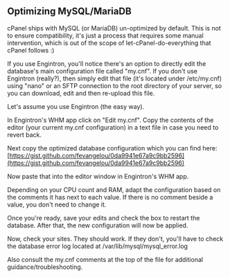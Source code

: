 ## Optimizing MySQL/MariaDB

cPanel ships with MySQL (or MariaDB) un-optimized by default. This is not to ensure compatibility, it's just a process that requires some manual intervention, which is out of the scope of let-cPanel-do-everything that cPanel follows :)

If you use Engintron, you'll notice there's an option to directly edit the database's main configuration file called "my.cnf". If you don't use Engintron (really?), then simply edit that file (it's located under /etc/my.cnf) using "nano" or an SFTP connection to the root directory of your server, so you can download, edit and then re-upload this file.

Let's assume you use Engintron (the easy way).

In Engintron's WHM app click on "Edit my.cnf". Copy the contents of the editor (your current my.cnf configuration) in a text file in case you need to revert back.

Next copy the optimized database configuration which you can find here: [https://gist.github.com/fevangelou/0da9941e67a9c9bb2596](https://gist.github.com/fevangelou/0da9941e67a9c9bb2596)

Now paste that into the editor window in Engintron's WHM app.

Depending on your CPU count and RAM, adapt the configuration based on the comments it has next to each value. If there is no comment beside a value, you don't need to change it.

Once you're ready, save your edits and check the box to restart the database. After that, the new configuration will now be applied.

Now, check your sites. They should work. If they don't, you'll have to check the database error log located at /var/lib/mysql/mysql\_error.log

Also consult the my.cnf comments at the top of the file for additional guidance/troubleshooting.